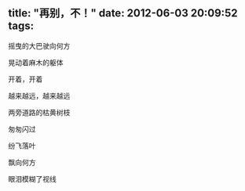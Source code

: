 title: "再别，不！"
date: 2012-06-03 20:09:52
tags:
---

摇曳的大巴驶向何方

晃动着麻木的躯体

开着，开着

越来越远，越来越远

两旁道路的枯黄树枝

匆匆闪过

纷飞落叶

飘向何方

眼泪模糊了视线